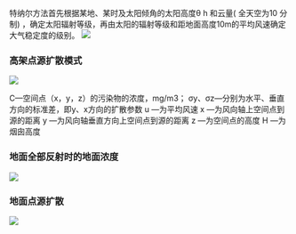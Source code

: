 特纳尔方法首先根据某地、某时及太阳倾角的太阳高度θ h 和云量( 全天空为10 分制) ，确定太阳辐射等级，再由太阳的辐射等级和距地面高度10m的平均风速确定大气稳定度的级别。
![](https://gitee.com/passing92/markdown-pic-kit/raw/master/images/XGGgmz.png)


### 高架点源扩散模式
![](https://gitee.com/passing92/markdown-pic-kit/raw/master/images/N6KtkP.png)

C—空间点（x，y，z）的污染物的浓度，mg/m3；
σy、σz—分别为水平、垂直方向的标准差，即y、x方向的扩散参数
u —为平均风速
x —为风向轴上空间点到源的距离
y —为风向轴垂直方向上空间点到源的距离
z —为空间点的高度
H —为烟囱高度

### 地面全部反射时的地面浓度
![](https://gitee.com/passing92/markdown-pic-kit/raw/master/images/RQ85Zm.png)

### 地面点源扩散
![](https://gitee.com/passing92/markdown-pic-kit/raw/master/images/PM7K9E.png)
